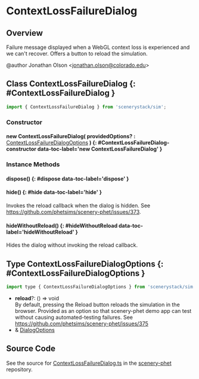 # ContextLossFailureDialog

## Overview

Failure message displayed when a WebGL context loss is experienced and we can't recover. Offers a button to reload
the simulation.

@author Jonathan Olson &lt;jonathan.olson@colorado.edu&gt;

## Class ContextLossFailureDialog {: #ContextLossFailureDialog }


```js
import { ContextLossFailureDialog } from 'scenerystack/sim';
```
### Constructor

#### new ContextLossFailureDialog( providedOptions? : <span style="font-weight: 400;">[ContextLossFailureDialogOptions](../sim/ContextLossFailureDialog.md#ContextLossFailureDialogOptions)</span> ) {: #ContextLossFailureDialog-constructor data-toc-label='new ContextLossFailureDialog' }

### Instance Methods

#### dispose() {: #dispose data-toc-label='dispose' }

#### hide() {: #hide data-toc-label='hide' }

Invokes the reload callback when the dialog is hidden.
See https://github.com/phetsims/scenery-phet/issues/373.

#### hideWithoutReload() {: #hideWithoutReload data-toc-label='hideWithoutReload' }

Hides the dialog without invoking the reload callback.



## Type ContextLossFailureDialogOptions {: #ContextLossFailureDialogOptions }


```js
import type { ContextLossFailureDialogOptions } from 'scenerystack/sim';
```


- **reload**?: () =&gt; <span style="color: hsla(calc(var(--md-hue) + 180deg),80%,40%,1);">void</span>
<br>  By default, pressing the Reload button reloads the simulation in the browser.
  Provided as an option so that scenery-phet demo app can test without causing automated-testing failures.
  See https://github.com/phetsims/scenery-phet/issues/375
- &amp; [DialogOptions](../sim/Dialog.md#DialogOptions)




## Source Code

See the source for [ContextLossFailureDialog.ts](https://github.com/phetsims/scenery-phet/blob/main/js/ContextLossFailureDialog.ts) in the [scenery-phet](https://github.com/phetsims/scenery-phet) repository.
